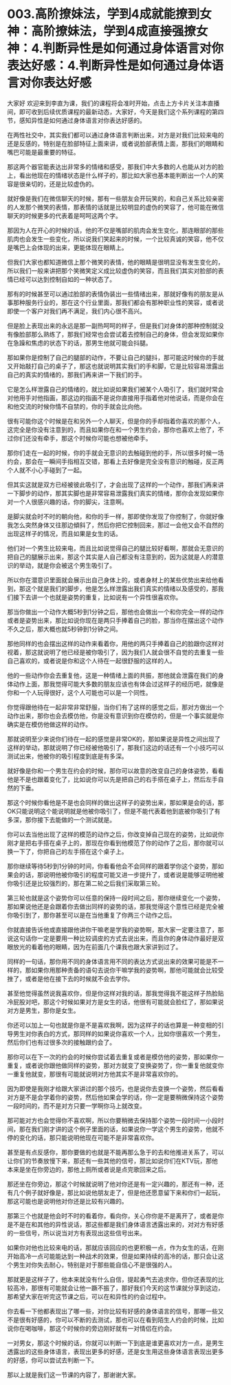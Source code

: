 # 003.高阶撩妹法，学到4成就能撩到女神：高阶撩妹法，学到4成直接强撩女神：4.判断异性是如何通过身体语言对你表达好感：4.判断异性是如何通过身体语言对你表达好感

大家好 欢迎来到李直为课，我们的课程将会准时开始，点击上方卡片关注本直播间，即可收到后续优质课程的最新动态，大家好，今天是我们这个系列课程的第四节，感知异性是如何通过身体语言对你表达好感的。

在两性社交中，其实我们都可以通过身体语言判断出来，对方是对我们比较来电的还是反感的，特别是在脸部特征上面来讲，或者说脸部表情上面，那我们的眼睛和嘴巴可能是最重要的特征。

那这两个器官能表达出非常多的情绪和感受，那我们中大多数的人也能从对方的脸上，看出他现在的情绪状态是什么样子的，那比如大家也基本能判断出一个人的笑容是很亲切的，还是比较虚伪的。

就好像是我们在微信聊天的时候，那有一些朋友会开玩笑的，和自己关系比较亲密的人发那个微笑的表情，那表情的话就是比较明显的虚伪的笑容了，他可能在微信聊天的时候更多的代表着是呵呵这两个字。

那因为人在开心的时候的话，他的不仅是嘴部的肌肉会发生变化，那连眼部的那些肌肉也会发生一些变化，所以说我们笑起来的时候，一个比较真诚的笑容，他不仅是嘴巴上会体现的出来，更能体现在眼睛上。

但我们大家也都知道微信上那个微笑的表情，他的眼睛是很明显没有发生变化的，所以我们一般来讲把那个笑微笑定义成比较虚伪的笑容，而且我们其实对脸部的表情已经可以达到控制自如的一种状态了。

那有的时候甚至可以通过脸部的表情伪装出一些情绪出来，那就好像有的朋友是从事那种服务行业的，那在这个行业里面，那我们都会有那种职业性的笑容，或者说即使一个客户对我们再不满足，我们内心很不高兴。

但是脸上表现出来的永远是那一副热呵呵的样子，但是我们对身体的那种控制就没有像脸部那么熟练了，那我们经常也会尝试着去控制自己的身体，但会发现如果你在急躁和焦虑的状态下的话，那男生他就可能会抖腿。

那如果你是控制了自己的腿部的动作，不要让自己的腿抖，那可能这时候你的手就又开始敲打自己的桌子了，那这也就说明其实我们的手和脚，它是比较容易泄露出自己的真实的情绪的，那我们再来讲一下我们的手。

它是怎么样泄露自己的情绪的，就比如说如果我们被某个人吸引了，我们就时常会对他用手对他指画，那这边的指画不是说你直接用手指着他对他说话，而是你会在和他交流的时候你情不自禁的，你的手就会比向他。

很有可能你这个时候是在和另外一个人聊天，但是你的手却指着你喜欢的那个人，这完全是你没有注意到的，而且如果你在和一个男生约会，那你也喜欢上他了，不过你们还没有牵手，那这个时候你可能也想被他牵手。

那你们走在一起的时候，你的手就会无意识的去触碰到他的手，所以很多时候一场约会，那会在一瞬间手指相互交错，那看上去好像是完全没有意识的触碰，反正两个人就不小心手碰到了一起。

但其实这就是双方已经被彼此吸引了，才会出现了这样的一个动作，那我们再来讲一下脚步的动作，那其实脚也是非常容易泄露我们真实的情绪，那你会发现如果你对一个人很感兴趣的话，你的脚尖，注意啊。

是脚尖就会时不时的朝向他，和你的手一样，那即使你发现了你控制了，你就好像我怎么突然身体又往那边傾斜了，然后你把它控制回来，那过一会他又会不自然的出现这样子的情况，而且如果是女生的话。

他们对一个男生比较来电，而且比如说觉得自己的腿比较好看啊，那就会无意识的把自己的腿展示出来，那这个其实是人自己都没有注意到的，因为这就是人的潜意识的举动，就是你会被这个男生吸引了。

所以你在潜意识里面就会展示出自己身体上的，或者身材上的某些优势出来给他看到，那这个就是我们的脚步，他是怎么样泄露出我们真实的情绪以及感受的，那我们接下去讲一个也就是姿势的重复，比如说有一个异性很喜欢你。

那当你做出一个动作大概5秒到1分钟之后，那他也会做出一个和你完全一样的动作或者是姿势出来，那比如说你现在是两只手捧着自己的脸，那当你在摆出这个动作不久之后，那大概也就5秒钟到1分钟之间。

那他同样的也会摆出这样的动作来看着你，用他的两只手捧着自己的脸跟你这样对视着，那这就说明了他已经是被你吸引了，因为我们人就会很不自觉的去重复一些自己喜欢的，或者说是你和这个人待在一起很舒服的这样的人。

他的一些动作你会去重复他，这是一种情绪上面的共振，那他就会泄露在我们的身体动作上面，那我觉得可能大多数的朋友应该也有体会过这样子的经历吧，就像是你和一个人玩得很好，这个人可能也可以是一个同性。

你觉得跟他待在一起非常非常舒服，当你们有了这样的感觉之后，那对方做出一个动作出来，那你也会去模仿他，你是没有意识到你在模仿的，但是一个事实就是你确实是在模仿他做这样的动作。

那就说明至少来说你们待在一起的感觉是非常OK的，那如果说是异性之间出现了这样的举动，那就说明了你已经被他吸引了，那我们这边的话还有一个小技巧可以测试出来，他被你的吸引程度到底是有多深。

就好像是你和一个男生在约会的时候，那你可以故意的改变自己的身体姿势，看看他是不是也跟着变化了，比如说你可以先是把自己的右手搭在桌子上，然后左手自然的下垂。

那这个时候你看他是不是也会同样的做出这样子的姿势出来，那如果是会的话，那OK只能说明这个能说明就是他被你吸引了，但是不能代表着他到底被你吸引了有多深，那你接下去能做的一个测试就是。

你可以去当他出现了这样的模范的动作之后，你改变掉自己现在的姿势，比如说你刚才是把右手搭在桌子上的，那现在你看到他模范了你的动作了之后，那你就可以换一下了，你把自己的左手搭在这个桌子上。

那你继续等待5秒到1分钟的时间，你看看他会不会同样的跟着学你这个姿势，那如果会的话，那说明他被你吸引的程度可能又进一步提升了，或者说是能够证明他被你吸引还是比较强烈的，那在第二轮之后我们采取第三轮。

第三轮也就是这个姿势你可以任意的保持一段时间之后，那你继续变化一个姿势，那如果说他还是会跟着你去做出同样的姿势的话，那我觉得这个意性已经是完全被你吸引到了，那你甚至可以是在当他重复了你两三个动作之后。

你就直接告诉他或直接跟他讲你干嘛老是学我的姿势啊，那大家一定要注意了，那说这句话你一定是要用一种比较调皮的方式去说出来，而且你的身体动作最好是双眼放光的看着他的眼睛，因为在前面几个课我也跟大家讲到过了。

同样的一句话，那你用不同的身体语言用不同的表达方式说出来的效果可能是不一样的，那如果你用那种责备的语句去说你干嘛学我的姿势啊，那他可能就会比较受挫了，或者是他在接下去的时候就不会去学你。

甚至他觉得虽然说我喜欢你，但是你这样对我的话，那我觉得我不能这样子热脸贴冷屁股对吧，那这个时候如果对方是女生的话，他很有可能就会脸红了，那如果说对方是男生，那你是女生。

你还可以加上一句也就是你是不是喜欢我啊，因为这样子的话也算是一种变相的引导男生对你表白的方式，那同样的如果说你喜欢一个人，比如你很喜欢一个男生，然后你们也有过很多次的接触跟约会了。

那你可以在下一次的约会的时候你尝试着去重复或者是模仿他的姿势，那如果你一重复，或者说你跟他做同样的姿势，那对方就变了变换姿势了，你一重复他就变你一重复他就变，那很有可能就说明对方他其实不是非常喜欢你的。

因为即使是我刚才给跟大家讲过的那个技巧，也是说你去变换一个姿势，然后看看对方是不是会学着你的姿势，然后他如果会学的话，你一定是要稍微保持这个姿势一段时间的，而不是对方只要一学啊你马上就改变。

那可能对方也会觉得你不喜欢啊，所以你要稍微去保持那个姿势一段时间一小段时间，那在我们刚才讲的这个例子里面的话，如果说你一学这个男生的姿势，他就不停的变化的话，那只能说明他现在可能不是非常喜欢你。

甚至是有点反感你，那你要做的也就是不能再那么急于的去和他推进关系了，可以让你们的节奏放慢下来，那还有一些其他的信号，那比如说你们在KTV玩，那他本来是坐在你旁边的，那他上厕所或者说是点完歌回来之后。

那还坐在你旁边，那这个时候就说明了他对你还是有一定兴趣的，那还有一种，还有几个例子就好像是，那比如说他朋友走了，但是他还愿意留下来和你们一起玩，那这可能也是说明他对你还是比较有兴趣的。

那第三个也就是他会时不时的看着你，看向你，关心你你是不是离开了，或者是你是不是在和其他的异性说话，那这些都是我们身体语言透露出来的，对对方有好感的一些信号，所以说当对方有表现出这些信号出来。

如果你对他也比较来电的话，那就应该回应的也更积极一点，作为女生的话，在刚开始高冷一点可能能达到一种战术的效果，但是如果持续的高冷的话，那只会让这个男生对你失去耐心，特别是对于那些能自信心不是很强的人。

那就更是这样子了，他本来就没有什么自信，提起勇气去追求你，但你还表现的比较高冷，那很有可能就会让他一蹶不振了，那好我们今天的这节课就分享到这边，那希望大家在听完这节课之后，可以在和异性的约会过程中。

你去看一下他都表现出了哪一些，对你比较有好感的身体语言的信号，那哪一些又不是很有好感的，你可以不断的去测试，那也可以在看到陌生人约会的时候，比如说你在喝咖啡，那这个时候你的旁边刚好就有一对情侣在约会。

一对男女，那这个时候的话，你就可以判断一下到底是谁更喜欢对方一点，是男生透露出的这些身体语言，表现出更多的好感，还是女生用这些身体语言表现出更多的好感，你可以尝试去判断一下。

那以上就是我们这一节课的内容了，那谢谢大家。